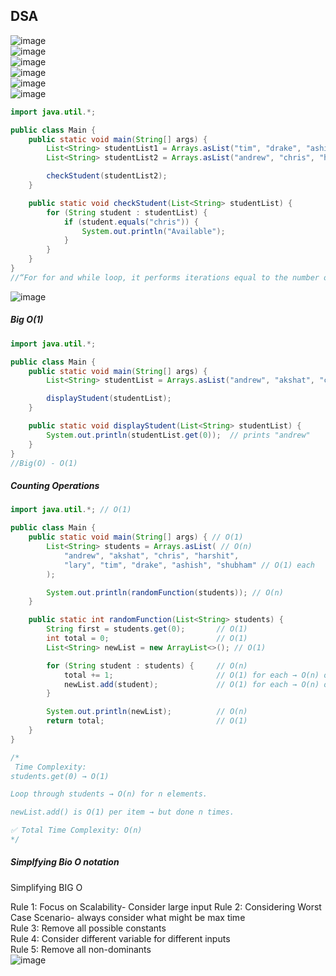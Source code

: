 ## DSA  
![image](https://github.com/user-attachments/assets/1a2fb2cd-e66a-4b8c-a38e-b6f07a99f1d8)  
![image](https://github.com/user-attachments/assets/56bc17dc-ffb1-4a2b-886d-b1a733f9237a)  
![image](https://github.com/user-attachments/assets/fd244161-6bfe-4923-ac75-81a33ff2f4fb)  
![image](https://github.com/user-attachments/assets/8afa5667-d001-48d3-8d6a-61fe6555a51f)  
![image](https://github.com/user-attachments/assets/01f3130c-5895-4ed1-b8a6-1ba6b061f266)  
![image](https://github.com/user-attachments/assets/5bfdea7e-9cd7-47ca-b9e3-92789c76a986)
```java
import java.util.*;

public class Main {
    public static void main(String[] args) {
        List<String> studentList1 = Arrays.asList("tim", "drake", "ashish", "shubham");
        List<String> studentList2 = Arrays.asList("andrew", "chris", "harshit", "lary", "shubham");

        checkStudent(studentList2);
    }

    public static void checkStudent(List<String> studentList) {
        for (String student : studentList) {
            if (student.equals("chris")) {
                System.out.println("Available");
            }
        }
    }
}
//“For for and while loop, it performs iterations equal to the number of elements, so even though ‘chris’ was the 2nd element, it did not stop and loop checked //till last.” because the loop does not have a break statement.
```
![image](https://github.com/user-attachments/assets/ac8854eb-4acb-4a85-be8a-a6ae31c55f5b)  
##### Big O(1)  
```java
import java.util.*;

public class Main {
    public static void main(String[] args) {
        List<String> studentList = Arrays.asList("andrew", "akshat", "chris", "harshit", "lary", "shubham", "tim", "drake", "ashish");

        displayStudent(studentList);
    }

    public static void displayStudent(List<String> studentList) {
        System.out.println(studentList.get(0));  // prints "andrew"
    }
}
//Big(O) - O(1)
```
##### Counting Operations  

```java
import java.util.*; // O(1)

public class Main {
    public static void main(String[] args) { // O(1)
        List<String> students = Arrays.asList( // O(n)
            "andrew", "akshat", "chris", "harshit", 
            "lary", "tim", "drake", "ashish", "shubham" // O(1) each
        );

        System.out.println(randomFunction(students)); // O(n)
    }

    public static int randomFunction(List<String> students) {
        String first = students.get(0);       // O(1)
        int total = 0;                        // O(1)
        List<String> newList = new ArrayList<>(); // O(1)

        for (String student : students) {     // O(n)
            total += 1;                       // O(1) for each → O(n) overall
            newList.add(student);             // O(1) for each → O(n) overall (amortized)
        }

        System.out.println(newList);          // O(n)
        return total;                         // O(1)
    }
}

/*
 Time Complexity:
students.get(0) → O(1)

Loop through students → O(n) for n elements.

newList.add() is O(1) per item → but done n times.

✅ Total Time Complexity: O(n)
*/
```
##### Simplfying Bio O notation  
Simplifying BIG O

Rule 1: Focus on Scalability- Consider large input
Rule 2: Considering Worst Case Scenario- always consider what might be max time  
Rule 3: Remove all possible constants  
Rule 4: Consider different variable for different inputs  
Rule 5: Remove all non-dominants  
![image](https://github.com/user-attachments/assets/e6faca07-82ed-4f7b-820e-3aa934814d93)  







